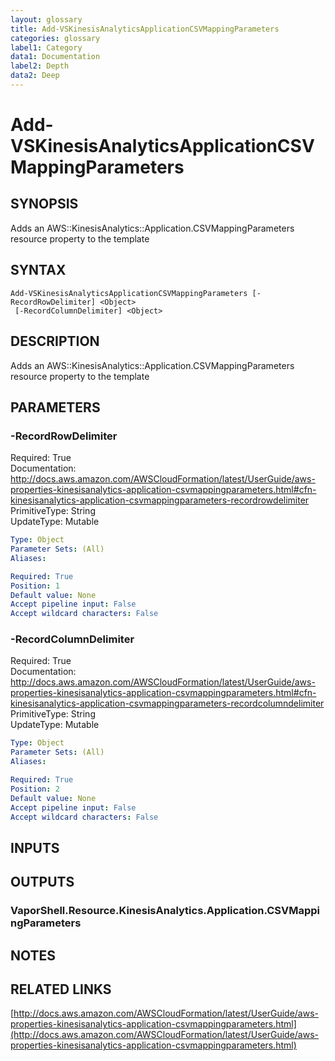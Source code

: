 ```yaml
---
layout: glossary
title: Add-VSKinesisAnalyticsApplicationCSVMappingParameters
categories: glossary
label1: Category
data1: Documentation
label2: Depth
data2: Deep
---
```


# Add-VSKinesisAnalyticsApplicationCSVMappingParameters

## SYNOPSIS
Adds an AWS::KinesisAnalytics::Application.CSVMappingParameters resource property to the template

## SYNTAX

```
Add-VSKinesisAnalyticsApplicationCSVMappingParameters [-RecordRowDelimiter] <Object>
 [-RecordColumnDelimiter] <Object>
```

## DESCRIPTION
Adds an AWS::KinesisAnalytics::Application.CSVMappingParameters resource property to the template

## PARAMETERS

### -RecordRowDelimiter
Required: True    
Documentation: http://docs.aws.amazon.com/AWSCloudFormation/latest/UserGuide/aws-properties-kinesisanalytics-application-csvmappingparameters.html#cfn-kinesisanalytics-application-csvmappingparameters-recordrowdelimiter    
PrimitiveType: String    
UpdateType: Mutable

```yaml
Type: Object
Parameter Sets: (All)
Aliases: 

Required: True
Position: 1
Default value: None
Accept pipeline input: False
Accept wildcard characters: False
```

### -RecordColumnDelimiter
Required: True    
Documentation: http://docs.aws.amazon.com/AWSCloudFormation/latest/UserGuide/aws-properties-kinesisanalytics-application-csvmappingparameters.html#cfn-kinesisanalytics-application-csvmappingparameters-recordcolumndelimiter    
PrimitiveType: String    
UpdateType: Mutable

```yaml
Type: Object
Parameter Sets: (All)
Aliases: 

Required: True
Position: 2
Default value: None
Accept pipeline input: False
Accept wildcard characters: False
```

## INPUTS

## OUTPUTS

### VaporShell.Resource.KinesisAnalytics.Application.CSVMappingParameters

## NOTES

## RELATED LINKS

[http://docs.aws.amazon.com/AWSCloudFormation/latest/UserGuide/aws-properties-kinesisanalytics-application-csvmappingparameters.html](http://docs.aws.amazon.com/AWSCloudFormation/latest/UserGuide/aws-properties-kinesisanalytics-application-csvmappingparameters.html)

